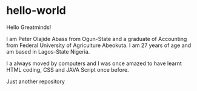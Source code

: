 # hello-world

Hello Greatminds!

I am Peter Olajide Abass from Ogun-State and a graduate of Accounting from Federal University of Agriculture Abeokuta. I am 27 years of age and am based in Lagos-State Nigeria.

I a always moved by computers and I was once amazed to have learnt HTML coding, CSS and JAVA Script once before.

Just another repository
